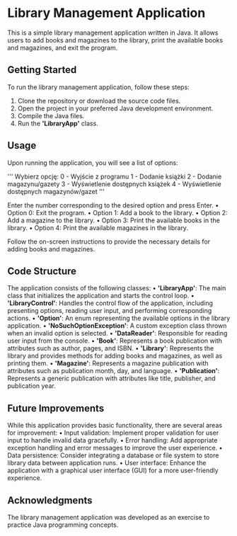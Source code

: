 # Library Management Application

This is a simple library management application written in Java. It allows users to add books and magazines to the library, print the available books and magazines, and exit the program.

## Getting Started
To run the library management application, follow these steps:
1. Clone the repository or download the source code files.
2. Open the project in your preferred Java development environment.
3. Compile the Java files.
4. Run the **'LibraryApp'** class.

## Usage
Upon running the application, you will see a list of options:

'''
Wybierz opcję:
0 - Wyjście z programu 
1 - Dodanie książki 
2 - Dodanie magazynu/gazety 
3 - Wyświetlenie dostępnych książek 
4 - Wyświetlenie dostępnych magazynów/gazet 
'''

Enter the number corresponding to the desired option and press Enter.
•	Option 0: Exit the program.
•	Option 1: Add a book to the library.
•	Option 2: Add a magazine to the library.
•	Option 3: Print the available books in the library.
•	Option 4: Print the available magazines in the library.

Follow the on-screen instructions to provide the necessary details for adding books and magazines.

## Code Structure
The application consists of the following classes:
•	**'LibraryApp'**: The main class that initializes the application and starts the control loop.
•	**'LibraryControl'**: Handles the control flow of the application, including presenting options, reading user input, and performing corresponding actions.
•	**'Option'**: An enum representing the available options in the library application.
•	**'NoSuchOptionException'**: A custom exception class thrown when an invalid option is selected.
•	**'DataReader'**: Responsible for reading user input from the console.
•	**'Book'**: Represents a book publication with attributes such as author, pages, and ISBN.
•	**'Library'**: Represents the library and provides methods for adding books and magazines, as well as printing them.
•	**'Magazine'**: Represents a magazine publication with attributes such as publication month, day, and language.
•	**'Publication'**: Represents a generic publication with attributes like title, publisher, and publication year.

## Future Improvements
While this application provides basic functionality, there are several areas for improvement:
•	Input validation: Implement proper validation for user input to handle invalid data gracefully.
•	Error handling: Add appropriate exception handling and error messages to improve the user experience.
•	Data persistence: Consider integrating a database or file system to store library data between application runs.
•	User interface: Enhance the application with a graphical user interface (GUI) for a more user-friendly experience.

## Acknowledgments
The library management application was developed as an exercise to practice Java programming concepts.

